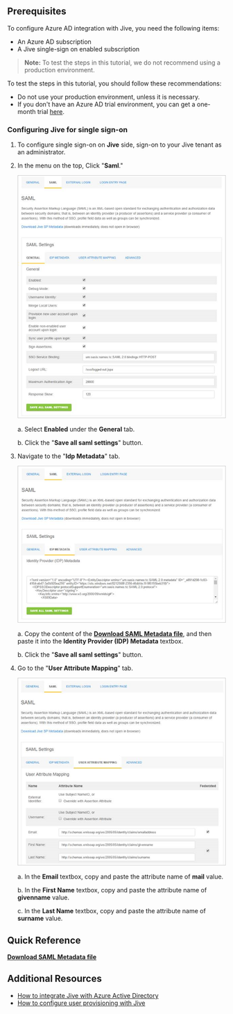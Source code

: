 ## Prerequisites

To configure Azure AD integration with Jive, you need the following items:

- An Azure AD subscription
- A Jive single-sign on enabled subscription

> **Note:**
> To test the steps in this tutorial, we do not recommend using a production environment.

To test the steps in this tutorial, you should follow these recommendations:

- Do not use your production environment, unless it is necessary.
- If you don't have an Azure AD trial environment, you can get a one-month trial [here](https://azure.microsoft.com/pricing/free-trial/).

### Configuring Jive for single sign-on

1. To configure single sign-on on **Jive** side, sign-on to your Jive tenant as an administrator.

2. In the menu on the top, Click "**Saml**."

	![Configure Single Sign-On On App Side](./media/tutorial_jive_002.png)

	a. Select **Enabled** under the **General** tab.   

	b. Click the "**Save all saml settings**" button.

3. Navigate to the "**Idp Metadata**" tab.
   
    ![Configure Single Sign-On On App Side](./media/tutorial_jive_003.png)
   
    a. Copy the content of the **[Download SAML Metadata file](%metadata:metadataDownloadUrl%)**, and then paste it into the **Identity Provider (IDP) Metadata** textbox.
   
    b. Click the "**Save all saml settings**" button. 

4. Go to the "**User Attribute Mapping**" tab.
   
    ![Configure Single Sign-On On App Side](./media/tutorial_jive_004.png)
   
    a. In the **Email** textbox, copy and paste the attribute name of **mail** value.
   
    b. In the **First Name** textbox, copy and paste the attribute name of **givenname** value.
   
    c. In the **Last Name** textbox, copy and paste the attribute name of **surname** value.

## Quick Reference

**[Download SAML Metadata file](%metadata:metadataDownloadUrl%)**

## Additional Resources

* [How to integrate Jive with Azure Active Directory](active-directory-saas-jive-tutorial.md)
* [How to configure user provisioning with Jive](active-directory-saas-jive-user-provisioning-tutorial.md)

